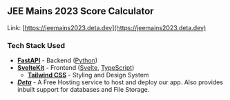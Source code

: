## JEE Mains 2023 Score Calculator

Link: [https://jeemains2023.deta.dev](https://jeemains2023.deta.dev)

### **Tech Stack Used**

- **[FastAPI](https://fastapi.tiangolo.com/)** - Backend ([Python](https://www.python.org/))
- **[SvelteKit](https://kit.svelte.dev/)** - Frontend ([Svelte](https://svelte.dev/), [TypeScript](https://www.typescriptlang.org/))
  - **[Tailwind CSS](https://tailwindcss.com/)** - Styling and Design System
- **_[Deta](https://www.deta.sh/)_** - A Free Hosting service to host and deploy our app. Also provides inbuilt support for databases and File Storage.
